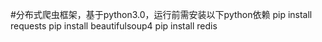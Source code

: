#分布式爬虫框架，基于python3.0，运行前需安装以下python依赖
pip install requests
pip install beautifulsoup4
pip install redis